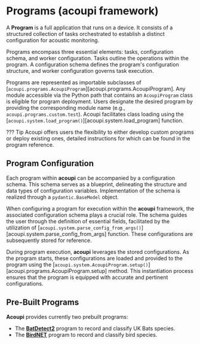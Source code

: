 # Programs (acoupi framework)

A **Program**  is a full application that runs on a device. It consists of a structured collection of tasks orchestrated to establish a distinct configuration for acoustic monitoring. 

Programs encompass three essential elements: tasks, configuration schema, and
worker configuration. Tasks outline the operations within the program. A
configuration schema defines the program's configuration structure, and worker
configuration governs task execution.

Programs are represented as importable subclasses of
[`acoupi.programs.AcoupiProgram`][acoupi.programs.AcoupiProgram]. Any module
accessible via the Python path that contains an `AcoupiProgram` class is
eligible for program deployment. Users designate the desired program by
providing the corresponding module name (e.g., `acoupi.programs.custom.test`).
Acoupi facilitates class loading using the
[`acoupi.system.load_program()`][acoupi.system.load_program] function.


??? Tip
    Acoupi offers users the flexibility to either develop custom programs or deploy existing ones, detailed instructions for which can be found in the program reference.


## Program Configuration

Each program within **acoupi** can be accompanied by a configuration schema.
This schema serves as a blueprint, delineating the structure and data types of
configuration variables. Implementation of the schema is realized through a
`pydantic.BaseModel` object.

When configuring a program for execution within the **acoupi** framework, the
associated configuration schema plays a crucial role. The schema guides the user
through the definition of essential fields, facilitated by the utilization of
[`acoupi.system.parse_config_from_args()`][acoupi.system.parse_config_from_args]
function. These configurations are subsequently stored for reference.

During program execution, **acoupi** leverages the stored configurations. As the
program starts, these configurations are loaded and provided to the program
using the [`acoupi.system.AcoupiProgram.setup()`][acoupi.programs.AcoupiProgram.setup] method. This instantiation process ensures that the program is equipped with accurate and pertinent configurations.

## Pre-Built Programs

**Acoupi** provides currently two prebuilt programs:

- The [**BatDetect2**](https://github.com/acoupi/acoupi_batdetect2) program to record and classify UK Bats species. 
- The [**BirdNET**](https://github.com/acoupi/acoupi_batdetect2) program to record and classify bird species. 